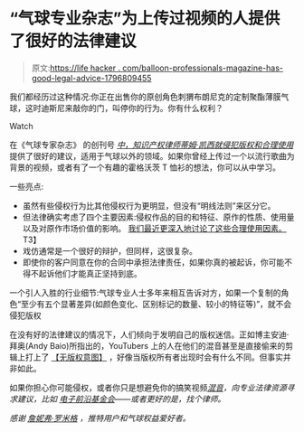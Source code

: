 # “气球专业杂志”为上传过视频的人提供了很好的法律建议

> 原文:[https://life hacker . com/balloon-professionals-magazine-has-good-legal-advice-1796809455](https://lifehacker.com/balloon-professionals-magazine-has-good-legal-advice-1796809455)

我们都经历过这种情况:你正在出售你的原创角色刺猬布朗尼克的定制聚酯薄膜气球，这时迪斯尼来敲你的门，叫停你的行为。你有什么权利？

Watch

在《气球专家杂志》 的创刊号 [*中，知识产权律师蒂姆·凯西就侵犯版权和合理使用*](https://www.facebook.com/BalloonProfessionalsMagazine/) 提供了很好的建议，适用于气球以外的领域。如果你曾经上传过一个以流行歌曲为背景的视频，或者有了一个有趣的霍格沃茨 T 恤衫的想法，你可以从中学习。

一些亮点:

*   虽然有些侵权行为比其他侵权行为更明显，但没有“明线法则”来区分它。
*   但法律确实考虑了四个主要因素:侵权作品的目的和特征、原作的性质、使用量以及对原作市场价值的影响。 [我们最近更深入地讨论了这些合理使用因素。](https://lifehacker.com/why-mcmansion-hells-use-of-zillow-photos-is-fair-use-1796531353)T3】
*   戏仿通常是一个很好的辩护，但同样，这很复杂。
*   即使你的客户同意在你的合同中承担法律责任，如果你真的被起诉，你可能不得不起诉他们才能真正坚持到底。

一个引人入胜的行业细节:气球专业人士多年来相互告诉对方，如果一个复制的角色“至少有五个显著差异(如颜色变化、区别标记的数量、较小的特征等)”，就不会侵犯版权

在没有好的法律建议的情况下，人们倾向于发明自己的版权迷信。正如博主安迪·拜奥(Andy Baio)所指出的，YouTubers 上的人在他们的混音甚至是直接偷来的剪辑上打上了 [【无版权意图】](http://waxy.org/2011/12/no_copyright_intended/) ，好像当版权所有者出现时会有什么不同。但事实并非如此。

如果你担心你可能侵权，或者你只是想避免你的搞笑视频[*混音*](https://www.youtube.com/user/BadLipReading)*，向专业法律资源寻求建议，比如 [电子前沿基金会](https://www.eff.org/issues/intellectual-property)——或者更好的是，找个律师。*

**感谢* [*詹妮弗·罗米格*](https://twitter.com/JenniferMRomig/status/883431987515711488) *，推特用户和气球权益爱好者。**